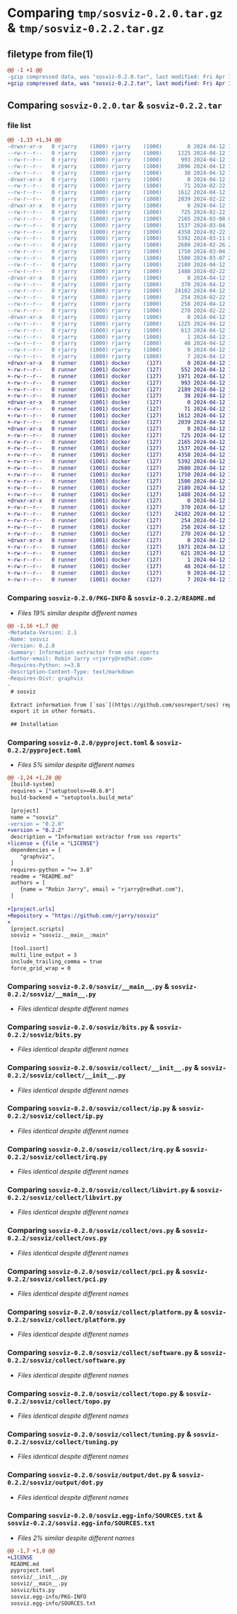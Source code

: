 # Comparing `tmp/sosviz-0.2.0.tar.gz` & `tmp/sosviz-0.2.2.tar.gz`

## filetype from file(1)

```diff
@@ -1 +1 @@
-gzip compressed data, was "sosviz-0.2.0.tar", last modified: Fri Apr 12 15:10:59 2024, max compression
+gzip compressed data, was "sosviz-0.2.2.tar", last modified: Fri Apr 12 15:30:16 2024, max compression
```

## Comparing `sosviz-0.2.0.tar` & `sosviz-0.2.2.tar`

### file list

```diff
@@ -1,33 +1,34 @@
-drwxr-xr-x   0 rjarry    (1000) rjarry    (1000)        0 2024-04-12 15:10:59.074659 sosviz-0.2.0/
--rw-r--r--   0 rjarry    (1000) rjarry    (1000)     1225 2024-04-12 15:10:59.072659 sosviz-0.2.0/PKG-INFO
--rw-r--r--   0 rjarry    (1000) rjarry    (1000)      993 2024-04-12 15:02:58.000000 sosviz-0.2.0/README.md
--rw-r--r--   0 rjarry    (1000) rjarry    (1000)     2096 2024-04-12 15:04:52.000000 sosviz-0.2.0/pyproject.toml
--rw-r--r--   0 rjarry    (1000) rjarry    (1000)       38 2024-04-12 15:10:59.074659 sosviz-0.2.0/setup.cfg
-drwxr-xr-x   0 rjarry    (1000) rjarry    (1000)        0 2024-04-12 15:10:59.069659 sosviz-0.2.0/sosviz/
--rw-r--r--   0 rjarry    (1000) rjarry    (1000)       71 2024-02-22 10:50:35.000000 sosviz-0.2.0/sosviz/__init__.py
--rw-r--r--   0 rjarry    (1000) rjarry    (1000)     1612 2024-04-12 14:54:27.000000 sosviz-0.2.0/sosviz/__main__.py
--rw-r--r--   0 rjarry    (1000) rjarry    (1000)     2039 2024-02-22 10:50:35.000000 sosviz-0.2.0/sosviz/bits.py
-drwxr-xr-x   0 rjarry    (1000) rjarry    (1000)        0 2024-04-12 15:10:59.071659 sosviz-0.2.0/sosviz/collect/
--rw-r--r--   0 rjarry    (1000) rjarry    (1000)      725 2024-02-22 10:50:35.000000 sosviz-0.2.0/sosviz/collect/__init__.py
--rw-r--r--   0 rjarry    (1000) rjarry    (1000)     2165 2024-03-08 08:54:14.000000 sosviz-0.2.0/sosviz/collect/ip.py
--rw-r--r--   0 rjarry    (1000) rjarry    (1000)     1537 2024-03-04 12:50:25.000000 sosviz-0.2.0/sosviz/collect/irq.py
--rw-r--r--   0 rjarry    (1000) rjarry    (1000)     4358 2024-02-22 16:11:04.000000 sosviz-0.2.0/sosviz/collect/libvirt.py
--rw-r--r--   0 rjarry    (1000) rjarry    (1000)     5392 2024-03-11 09:07:30.000000 sosviz-0.2.0/sosviz/collect/ovs.py
--rw-r--r--   0 rjarry    (1000) rjarry    (1000)     2680 2024-02-26 22:48:13.000000 sosviz-0.2.0/sosviz/collect/pci.py
--rw-r--r--   0 rjarry    (1000) rjarry    (1000)     1750 2024-03-04 12:50:25.000000 sosviz-0.2.0/sosviz/collect/platform.py
--rw-r--r--   0 rjarry    (1000) rjarry    (1000)     1500 2024-03-07 23:48:11.000000 sosviz-0.2.0/sosviz/collect/software.py
--rw-r--r--   0 rjarry    (1000) rjarry    (1000)     2180 2024-04-12 12:42:36.000000 sosviz-0.2.0/sosviz/collect/topo.py
--rw-r--r--   0 rjarry    (1000) rjarry    (1000)     1488 2024-02-22 10:50:35.000000 sosviz-0.2.0/sosviz/collect/tuning.py
-drwxr-xr-x   0 rjarry    (1000) rjarry    (1000)        0 2024-04-12 15:10:59.071659 sosviz-0.2.0/sosviz/output/
--rw-r--r--   0 rjarry    (1000) rjarry    (1000)      370 2024-04-12 14:56:52.000000 sosviz-0.2.0/sosviz/output/__init__.py
--rw-r--r--   0 rjarry    (1000) rjarry    (1000)    24102 2024-04-12 13:31:59.000000 sosviz-0.2.0/sosviz/output/dot.py
--rw-r--r--   0 rjarry    (1000) rjarry    (1000)      254 2024-02-22 10:50:35.000000 sosviz-0.2.0/sosviz/output/json.py
--rw-r--r--   0 rjarry    (1000) rjarry    (1000)      258 2024-04-12 14:51:35.000000 sosviz-0.2.0/sosviz/output/svg.py
--rw-r--r--   0 rjarry    (1000) rjarry    (1000)      270 2024-02-22 10:50:35.000000 sosviz-0.2.0/sosviz/output/text.py
-drwxr-xr-x   0 rjarry    (1000) rjarry    (1000)        0 2024-04-12 15:10:59.071659 sosviz-0.2.0/sosviz.egg-info/
--rw-r--r--   0 rjarry    (1000) rjarry    (1000)     1225 2024-04-12 15:10:59.000000 sosviz-0.2.0/sosviz.egg-info/PKG-INFO
--rw-r--r--   0 rjarry    (1000) rjarry    (1000)      613 2024-04-12 15:10:59.000000 sosviz-0.2.0/sosviz.egg-info/SOURCES.txt
--rw-r--r--   0 rjarry    (1000) rjarry    (1000)        1 2024-04-12 15:10:59.000000 sosviz-0.2.0/sosviz.egg-info/dependency_links.txt
--rw-r--r--   0 rjarry    (1000) rjarry    (1000)       48 2024-04-12 15:10:59.000000 sosviz-0.2.0/sosviz.egg-info/entry_points.txt
--rw-r--r--   0 rjarry    (1000) rjarry    (1000)        9 2024-04-12 15:10:59.000000 sosviz-0.2.0/sosviz.egg-info/requires.txt
--rw-r--r--   0 rjarry    (1000) rjarry    (1000)        7 2024-04-12 15:10:59.000000 sosviz-0.2.0/sosviz.egg-info/top_level.txt
+drwxr-xr-x   0 runner    (1001) docker     (127)        0 2024-04-12 15:30:16.864430 sosviz-0.2.2/
+-rw-r--r--   0 runner    (1001) docker     (127)      552 2024-04-12 15:30:08.000000 sosviz-0.2.2/LICENSE
+-rw-r--r--   0 runner    (1001) docker     (127)     1971 2024-04-12 15:30:16.864430 sosviz-0.2.2/PKG-INFO
+-rw-r--r--   0 runner    (1001) docker     (127)      993 2024-04-12 15:30:08.000000 sosviz-0.2.2/README.md
+-rw-r--r--   0 runner    (1001) docker     (127)     2189 2024-04-12 15:30:08.000000 sosviz-0.2.2/pyproject.toml
+-rw-r--r--   0 runner    (1001) docker     (127)       38 2024-04-12 15:30:16.864430 sosviz-0.2.2/setup.cfg
+drwxr-xr-x   0 runner    (1001) docker     (127)        0 2024-04-12 15:30:16.860430 sosviz-0.2.2/sosviz/
+-rw-r--r--   0 runner    (1001) docker     (127)       71 2024-04-12 15:30:08.000000 sosviz-0.2.2/sosviz/__init__.py
+-rw-r--r--   0 runner    (1001) docker     (127)     1612 2024-04-12 15:30:08.000000 sosviz-0.2.2/sosviz/__main__.py
+-rw-r--r--   0 runner    (1001) docker     (127)     2039 2024-04-12 15:30:08.000000 sosviz-0.2.2/sosviz/bits.py
+drwxr-xr-x   0 runner    (1001) docker     (127)        0 2024-04-12 15:30:16.864430 sosviz-0.2.2/sosviz/collect/
+-rw-r--r--   0 runner    (1001) docker     (127)      725 2024-04-12 15:30:08.000000 sosviz-0.2.2/sosviz/collect/__init__.py
+-rw-r--r--   0 runner    (1001) docker     (127)     2165 2024-04-12 15:30:08.000000 sosviz-0.2.2/sosviz/collect/ip.py
+-rw-r--r--   0 runner    (1001) docker     (127)     1537 2024-04-12 15:30:08.000000 sosviz-0.2.2/sosviz/collect/irq.py
+-rw-r--r--   0 runner    (1001) docker     (127)     4358 2024-04-12 15:30:08.000000 sosviz-0.2.2/sosviz/collect/libvirt.py
+-rw-r--r--   0 runner    (1001) docker     (127)     5392 2024-04-12 15:30:08.000000 sosviz-0.2.2/sosviz/collect/ovs.py
+-rw-r--r--   0 runner    (1001) docker     (127)     2680 2024-04-12 15:30:08.000000 sosviz-0.2.2/sosviz/collect/pci.py
+-rw-r--r--   0 runner    (1001) docker     (127)     1750 2024-04-12 15:30:08.000000 sosviz-0.2.2/sosviz/collect/platform.py
+-rw-r--r--   0 runner    (1001) docker     (127)     1500 2024-04-12 15:30:08.000000 sosviz-0.2.2/sosviz/collect/software.py
+-rw-r--r--   0 runner    (1001) docker     (127)     2180 2024-04-12 15:30:08.000000 sosviz-0.2.2/sosviz/collect/topo.py
+-rw-r--r--   0 runner    (1001) docker     (127)     1488 2024-04-12 15:30:08.000000 sosviz-0.2.2/sosviz/collect/tuning.py
+drwxr-xr-x   0 runner    (1001) docker     (127)        0 2024-04-12 15:30:16.864430 sosviz-0.2.2/sosviz/output/
+-rw-r--r--   0 runner    (1001) docker     (127)      370 2024-04-12 15:30:08.000000 sosviz-0.2.2/sosviz/output/__init__.py
+-rw-r--r--   0 runner    (1001) docker     (127)    24102 2024-04-12 15:30:08.000000 sosviz-0.2.2/sosviz/output/dot.py
+-rw-r--r--   0 runner    (1001) docker     (127)      254 2024-04-12 15:30:08.000000 sosviz-0.2.2/sosviz/output/json.py
+-rw-r--r--   0 runner    (1001) docker     (127)      258 2024-04-12 15:30:08.000000 sosviz-0.2.2/sosviz/output/svg.py
+-rw-r--r--   0 runner    (1001) docker     (127)      270 2024-04-12 15:30:08.000000 sosviz-0.2.2/sosviz/output/text.py
+drwxr-xr-x   0 runner    (1001) docker     (127)        0 2024-04-12 15:30:16.864430 sosviz-0.2.2/sosviz.egg-info/
+-rw-r--r--   0 runner    (1001) docker     (127)     1971 2024-04-12 15:30:16.000000 sosviz-0.2.2/sosviz.egg-info/PKG-INFO
+-rw-r--r--   0 runner    (1001) docker     (127)      621 2024-04-12 15:30:16.000000 sosviz-0.2.2/sosviz.egg-info/SOURCES.txt
+-rw-r--r--   0 runner    (1001) docker     (127)        1 2024-04-12 15:30:16.000000 sosviz-0.2.2/sosviz.egg-info/dependency_links.txt
+-rw-r--r--   0 runner    (1001) docker     (127)       48 2024-04-12 15:30:16.000000 sosviz-0.2.2/sosviz.egg-info/entry_points.txt
+-rw-r--r--   0 runner    (1001) docker     (127)        9 2024-04-12 15:30:16.000000 sosviz-0.2.2/sosviz.egg-info/requires.txt
+-rw-r--r--   0 runner    (1001) docker     (127)        7 2024-04-12 15:30:16.000000 sosviz-0.2.2/sosviz.egg-info/top_level.txt
```

### Comparing `sosviz-0.2.0/PKG-INFO` & `sosviz-0.2.2/README.md`

 * *Files 19% similar despite different names*

```diff
@@ -1,16 +1,7 @@
-Metadata-Version: 2.1
-Name: sosviz
-Version: 0.2.0
-Summary: Information extractor from sos reports
-Author-email: Robin Jarry <rjarry@redhat.com>
-Requires-Python: >=3.8
-Description-Content-Type: text/markdown
-Requires-Dist: graphviz
-
 # sosviz
 
 Extract information from [`sos`](https://github.com/sosreport/sos) reports and
 export it in other formats.
 
 ## Installation
```

### Comparing `sosviz-0.2.0/pyproject.toml` & `sosviz-0.2.2/pyproject.toml`

 * *Files 5% similar despite different names*

```diff
@@ -1,24 +1,28 @@
 [build-system]
 requires = ["setuptools>=40.6.0"]
 build-backend = "setuptools.build_meta"
 
 [project]
 name = "sosviz"
-version = "0.2.0"
+version = "0.2.2"
 description = "Information extractor from sos reports"
+license = {file = "LICENSE"}
 dependencies = [
 	"graphviz",
 ]
 requires-python = ">= 3.8"
 readme = "README.md"
 authors = [
 	{name = "Robin Jarry", email = "rjarry@redhat.com"},
 ]
 
+[project.urls]
+Repository = "https://github.com/rjarry/sosviz"
+
 [project.scripts]
 sosviz = "sosviz.__main__:main"
 
 [tool.isort]
 multi_line_output = 3
 include_trailing_comma = true
 force_grid_wrap = 0
```

### Comparing `sosviz-0.2.0/sosviz/__main__.py` & `sosviz-0.2.2/sosviz/__main__.py`

 * *Files identical despite different names*

### Comparing `sosviz-0.2.0/sosviz/bits.py` & `sosviz-0.2.2/sosviz/bits.py`

 * *Files identical despite different names*

### Comparing `sosviz-0.2.0/sosviz/collect/__init__.py` & `sosviz-0.2.2/sosviz/collect/__init__.py`

 * *Files identical despite different names*

### Comparing `sosviz-0.2.0/sosviz/collect/ip.py` & `sosviz-0.2.2/sosviz/collect/ip.py`

 * *Files identical despite different names*

### Comparing `sosviz-0.2.0/sosviz/collect/irq.py` & `sosviz-0.2.2/sosviz/collect/irq.py`

 * *Files identical despite different names*

### Comparing `sosviz-0.2.0/sosviz/collect/libvirt.py` & `sosviz-0.2.2/sosviz/collect/libvirt.py`

 * *Files identical despite different names*

### Comparing `sosviz-0.2.0/sosviz/collect/ovs.py` & `sosviz-0.2.2/sosviz/collect/ovs.py`

 * *Files identical despite different names*

### Comparing `sosviz-0.2.0/sosviz/collect/pci.py` & `sosviz-0.2.2/sosviz/collect/pci.py`

 * *Files identical despite different names*

### Comparing `sosviz-0.2.0/sosviz/collect/platform.py` & `sosviz-0.2.2/sosviz/collect/platform.py`

 * *Files identical despite different names*

### Comparing `sosviz-0.2.0/sosviz/collect/software.py` & `sosviz-0.2.2/sosviz/collect/software.py`

 * *Files identical despite different names*

### Comparing `sosviz-0.2.0/sosviz/collect/topo.py` & `sosviz-0.2.2/sosviz/collect/topo.py`

 * *Files identical despite different names*

### Comparing `sosviz-0.2.0/sosviz/collect/tuning.py` & `sosviz-0.2.2/sosviz/collect/tuning.py`

 * *Files identical despite different names*

### Comparing `sosviz-0.2.0/sosviz/output/dot.py` & `sosviz-0.2.2/sosviz/output/dot.py`

 * *Files identical despite different names*

### Comparing `sosviz-0.2.0/sosviz.egg-info/SOURCES.txt` & `sosviz-0.2.2/sosviz.egg-info/SOURCES.txt`

 * *Files 2% similar despite different names*

```diff
@@ -1,7 +1,8 @@
+LICENSE
 README.md
 pyproject.toml
 sosviz/__init__.py
 sosviz/__main__.py
 sosviz/bits.py
 sosviz.egg-info/PKG-INFO
 sosviz.egg-info/SOURCES.txt
```

